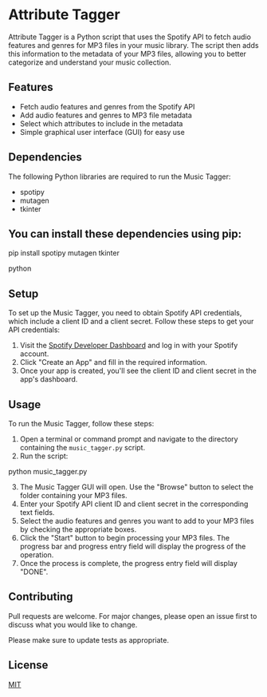 # Attribute Tagger

Attribute Tagger is a Python script that uses the Spotify API to fetch audio features and genres for MP3 files in your music library. The script then adds this information to the metadata of your MP3 files, allowing you to better categorize and understand your music collection.

## Features

- Fetch audio features and genres from the Spotify API
- Add audio features and genres to MP3 file metadata
- Select which attributes to include in the metadata
- Simple graphical user interface (GUI) for easy use

## Dependencies

The following Python libraries are required to run the Music Tagger:

- spotipy
- mutagen
- tkinter

## You can install these dependencies using pip:

pip install spotipy mutagen tkinter

python


## Setup

To set up the Music Tagger, you need to obtain Spotify API credentials, which include a client ID and a client secret. Follow these steps to get your API credentials:

1. Visit the [Spotify Developer Dashboard](https://developer.spotify.com/dashboard/applications) and log in with your Spotify account.
2. Click "Create an App" and fill in the required information.
3. Once your app is created, you'll see the client ID and client secret in the app's dashboard.


## Usage

To run the Music Tagger, follow these steps:

1. Open a terminal or command prompt and navigate to the directory containing the `music_tagger.py` script.
2. Run the script:

python music_tagger.py


3. The Music Tagger GUI will open. Use the "Browse" button to select the folder containing your MP3 files.
4. Enter your Spotify API client ID and client secret in the corresponding text fields.
5. Select the audio features and genres you want to add to your MP3 files by checking the appropriate boxes.
6. Click the "Start" button to begin processing your MP3 files. The progress bar and progress entry field will display the progress of the operation.
7. Once the process is complete, the progress entry field will display "DONE".

## Contributing

Pull requests are welcome. For major changes, please open an issue first to discuss what you would like to change.

Please make sure to update tests as appropriate.

## License

[MIT](https://choosealicense.com/licenses/mit/)

